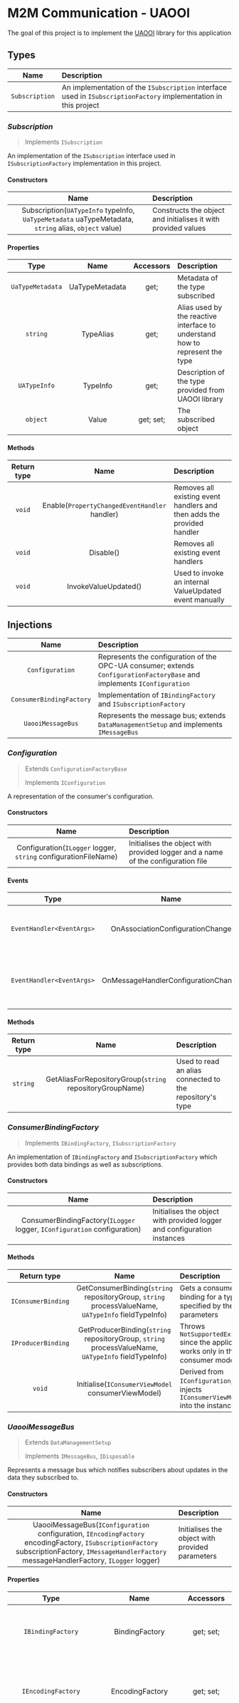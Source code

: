 # M2M Communication - UAOOI

The goal of this project is to implement the [UAOOI](https://https://github.com/mpostol/OPC-UA-OOI) library for this application

## Types

| Name | Description |
|:----:|:------------|
| `Subscription` | An implementation of the `ISubscription` interface used in `ISubscriptionFactory` implementation in this project |

### *Subscription*

> Implements `ISubscription`

An implementation of the `ISubscription` interface used in `ISubscriptionFactory` implementation in this project.

#### Constructors

| Name | Description |
|:----:|:------------|
| Subscription(`UATypeInfo` typeInfo, `UaTypeMetadata` uaTypeMetadata, `string` alias, `object` value) | Constructs the object and initialises it with provided values |

#### Properties

| Type | Name | Accessors | Description |
|:----:|:----:|:---------:|:------------|
| `UaTypeMetadata` | UaTypeMetadata | get; | Metadata of the type subscribed |
| `string` | TypeAlias | get; | Alias used by the reactive interface to understand how to represent the type |
| `UATypeInfo` | TypeInfo | get; | Description of the type provided from UAOOI library |
| `object` | Value | get; set; | The subscribed object |

#### Methods

| Return type | Name | Description |
|:-----------:|:----:|:------------|
| `void` | Enable(`PropertyChangedEventHandler` handler) | Removes all existing event handlers and then adds the provided handler |
| `void` | Disable() | Removes all existing event handlers |
| `void` | InvokeValueUpdated() | Used to invoke an internal ValueUpdated event manually |

## Injections

| Name | Description |
|:----:|:------------|
| `Configuration` | Represents the configuration of the OPC-UA consumer; extends `ConfigurationFactoryBase` and implements `IConfiguration` |
| `ConsumerBindingFactory` | Implementation of `IBindingFactory` and `ISubscriptionFactory` |
| `UaooiMessageBus` | Represents the message bus; extends `DataManagementSetup` and implements `IMessageBus` |

### *Configuration*

> Extends `ConfigurationFactoryBase`
>
> Implements `IConfiguration`

A representation of the consumer's configuration.

#### Constructors

| Name | Description |
|:----:|:------------|
| Configuration(`ILogger` logger, `string` configurationFileName) | Initialises the object with provided logger and a name of the configuration file |

#### Events

| Type | Name | Description |
|:----:|:----:|:------------|
| `EventHandler<EventArgs>` | OnAssociationConfigurationChange | Occurs after the association configuration has been changed |
| `EventHandler<EventArgs>` | OnMessageHandlerConfigurationChange | Occurs after the communication configuration has been changed |

#### Methods

| Return type | Name | Description |
|:-----------:|:----:|:------------|
| `string` | GetAliasForRepositoryGroup(`string` repositoryGroupName) | Used to read an alias connected to the repository's type |

### *ConsumerBindingFactory*

> Implements `IBindingFactory`, `ISubscriptionFactory`

An implementation of `IBindingFactory` and `ISubscriptionFactory` which provides both data bindings as well as subscriptions.

#### Constructors

| Name | Description |
|:----:|:------------|
| ConsumerBindingFactory(`ILogger` logger, `IConfiguration` configuration) | Initialises the object with provided logger and configuration instances |

#### Methods

| Return type | Name | Description |
|:-----------:|:----:|:------------|
| `IConsumerBinding` | GetConsumerBinding(`string` repositoryGroup, `string` processValueName, `UATypeInfo` fieldTypeInfo) | Gets a consumer binding for a type specified by the parameters |
| `IProducerBinding` | GetProducerBinding(`string` repositoryGroup, `string` processValueName, `UATypeInfo` fieldTypeInfo) | Throws `NotSupportedException` since the application works only in the consumer mode |
| `void` | Initialise(`IConsumerViewModel` consumerViewModel) | Derived from `IConfiguration`; injects `IConsumerViewModel` into the instance |

### *UaooiMessageBus*

> Extends `DataManagementSetup`
>
> Implements `IMessageBus`, `IDisposable`

Represents a message bus which notifies subscribers about updates in the data they subscribed to.

#### Constructors

| Name | Description |
|:----:|:------------|
| UaooiMessageBus(`IConfiguration` configuration, `IEncodingFactory` encodingFactory, `ISubscriptionFactory` subscriptionFactory, `IMessageHandlerFactory` messageHandlerFactory, `ILogger` logger) | Initialises the object with provided parameters |

#### Properties

| Type | Name | Accessors | Description |
|:----:|:----:|:---------:|:------------|
| `IBindingFactory` | BindingFactory | get; set; | Inherited from `DataManagementSetup`. An instance of the `IBindingFactory` service used to bind data |
| `IEncodingFactory` | EncodingFactory | get; set; | Inherited from `DataManagementSetup`. Provides functionality to lookup a dictionary containing value converters |
| `IMessageHandlerFactory` | MessageHandlerFactory | get; set; | Inherited from `DataManagementSetup`. Creates objects supporting the Data Transfer Graph messages handling over the wire |
| `IConfigurationFactory` | ConfigurationFactory | get; set; | Inherited from `DataManagementSetup`. Parses and handles configuration |

#### Methods

| Return type | Name | Description |
|:-----------:|:----:|:------------|
| `void` | Initialise(`IConsumerViewModel` consumerViewModel) | Starts this instance - Initializes the data set infrastructure, enables all associations and starts pumping the data |
| `Task` | InitialiseAsync(`IConsumerViewModel` consumerViewModel) | Starts this instance asynchronously - Initializes the data set infrastructure, enables all associations and starts pumping the data |
| `void` | RefreshConfiguration() | Reads the configuration again and restarts the process of reading data |

## Extensions

| Name | Description |
|:----:|:------------|
| `ConfigurationExtension` | A type that extends `ConfigurationData` and provides mappings of types used in the configuration to aliases used to create interfaces for the types |
| `InformationModelAlias` | A serializable POCO object representing mappings of the UA types to aliases recognised by the reactive interface |
| `UATypeInfoExtensions` | A set of extension methods for `UATypeInfo` type |

### UATypeInfoExtensions

A set of extension methods for the `UATypeInfo` type

#### Methods

| Return type | Name | Description |
|:-----------:|:----:|:------------|
| `bool` | ContainsArray(`this UATypeInfo` typeInfo) | Checks whether the specified `typeInfo` definitely describes an array |
| `bool` | ContainsMultidimensionalArray(`this UATypeInfo` typeInfo) | Checks whether the specified `typeInfo` definitely describes an array of multiple dimensions |

### ConfigurationExtension

> Extends `ConfigurationData`

An extension of the `ConfigurationData` type. Adds type-alias mapping to the consumer configuration

#### Properties

| Type | Name | Accessors | Description |
|:----:|:----:|:---------:|:------------|
| `IEnumerable<InformationModelAlias>` | Aliases | get; | Array of UA type aliases |

### InformationModelAlias

A POCO object representing a type-alias mapping

#### Properties

| Type | Name | Accessors | Description |
|:----:|:----:|:---------:|:------------|
| `Uri` | InformationModelUri | get; set; | URI of the UA type |
| `string` | Alias | get; set; | Alias of the type used by the reactive interface |
